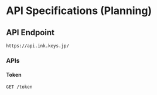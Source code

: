 
# API Specifications (Planning)

## API Endpoint

    https://api.ink.keys.jp/

### APIs

#### Token

    GET /token

    

